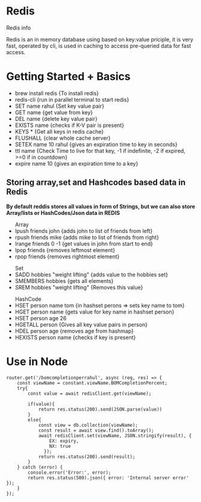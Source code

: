 # Redis
Redis info

Redis is an in memory database using based on key:value priciple, it is very fast, operated by cli, is used in caching to access pre-queried data for fast access.

<h1>Getting Started + Basics</h1>

<ul>
  <li>brew install redis {To install redis}</li>
  <li>redis-cli {run in parallel terminal to start redis}</li>
  <li>SET name rahul {Set key value pair}</li>
  <li>GET name {get value from key}</li>
  <li>DEL name {delete key value pair}</li>
  <li>EXISTS name {checks if K-V pair is present}</li>
  <li>KEYS * {Get all keys in redis cache}</li>
  <li>FLUSHALL {clear whole cache server}</li>
  <li>SETEX name 10 rahul {gives an expiration time to key in seconds}</li>
  <li>ttl name {Check Time to live for that key, -1 if indefinite, -2 if expired, >=0 if in countdown}</li>
  <li>expire name 10 {gives an expiration time to a key}</li>
</ul>

<h2>Storing array,set and Hashcodes based data in Redis</h2>

**By default reddis stores all values in form of Strings, but we can also store Array/lists or HashCodes/Json data in REDIS**

<ul>
  Array
  <li>lpush friends john {adds john to list of friends from left}</li>
  <li>rpush friends mike {adds mike to list of friends from right}</li>
  <li>lrange friends 0 -1 {get values in john from start to end}</li>
  <li>lpop friends {removes leftmost element}</li>
  <li>rpop friends {removes rightmost element}</li>
</ul>

<ul>
  Set
  <li>SADD hobbies "weight lifting" {adds value to the hobbies set}</li>
  <li>SMEMBERS hobbies {gets all elements}</li>
  <li>SREM hobbies "weight lifting" {Removes this value}</li>
</ul>

<ul>
  HashCode
  <li>HSET person name tom {in hashset perons => sets key name to tom}</li>
  <li>HGET person name {gets value for key name in hashset person}</li>
  <li>HSET person age 26</li>
  <li>HGETALL person {Gives all key value pairs in person}</li>
  <li>HDEL person age {removes age from hashmap}</li>
  <li>HEXISTS person name {checks if key is present}</li>
</ul>

<h1>Use in Node</h1>

```
router.get('/bomcompletionperrahul', async (req, res) => {
    const viewName = constant.viewName.BOMCompletionPercent;
    try{
        const value = await redisClient.get(viewName);
        
        if(value){
            return res.status(200).send(JSON.parse(value))
        }
        else{
            const view = db.collection(viewName);
            const result = await view.find().toArray();
            await redisClient.set(viewName, JSON.stringify(result), {
                EX: expiry,
                NX: true 
              });
            return res.status(200).send(result);
        }
    } catch (error) {
        console.error('Error:', error);
        return res.status(500).json({ error: 'Internal server error' });
    }
});
```
